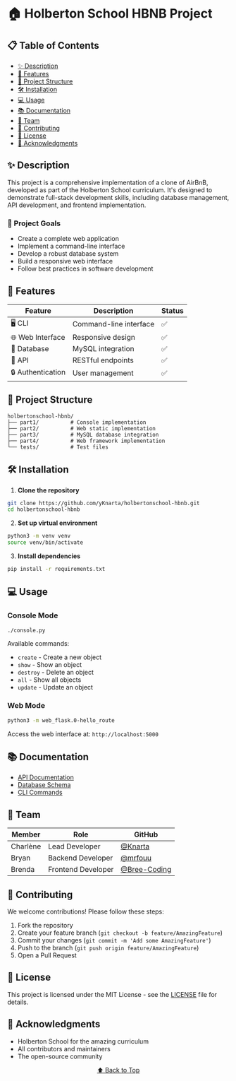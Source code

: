# 🏠 Holberton School HBNB Project


## 📋 Table of Contents
- [✨ Description](#-description)
- [🚀 Features](#-features)
- [📁 Project Structure](#-project-structure)
- [🛠️ Installation](#-installation)
- [💻 Usage](#-usage)
- [📚 Documentation](#-documentation)
- [👥 Team](#-team)
- [🤝 Contributing](#-contributing)
- [📄 License](#-license)
- [🙏 Acknowledgments](#-acknowledgments)

## ✨ Description
This project is a comprehensive implementation of a clone of AirBnB, developed as part of the Holberton School curriculum. It's designed to demonstrate full-stack development skills, including database management, API development, and frontend implementation.

### 🎯 Project Goals
- Create a complete web application
- Implement a command-line interface
- Develop a robust database system
- Build a responsive web interface
- Follow best practices in software development

## 🚀 Features
<div align="center">
  
| Feature | Description | Status |
|---------|-------------|--------|
| 🖥️ CLI | Command-line interface | ✅ |
| 🌐 Web Interface | Responsive design | ✅ |
| 💾 Database | MySQL integration | ✅ |
| 🔄 API | RESTful endpoints | ✅ |
| 🔒 Authentication | User management | ✅ |

</div>

## 📁 Project Structure
```
holbertonschool-hbnb/
├── part1/          # Console implementation
├── part2/          # Web static implementation
├── part3/          # MySQL database integration
├── part4/          # Web framework implementation
└── tests/          # Test files
```

## 🛠️ Installation
1. **Clone the repository**
```bash
git clone https://github.com/yKnarta/holbertonschool-hbnb.git
cd holbertonschool-hbnb
```

2. **Set up virtual environment**
```bash
python3 -m venv venv
source venv/bin/activate
```

3. **Install dependencies**
```bash
pip install -r requirements.txt
```

## 💻 Usage
### Console Mode
```bash
./console.py
```
Available commands:
- `create` - Create a new object
- `show` - Show an object
- `destroy` - Delete an object
- `all` - Show all objects
- `update` - Update an object

### Web Mode
```bash
python3 -m web_flask.0-hello_route
```
Access the web interface at: `http://localhost:5000`

## 📚 Documentation
- [API Documentation](docs/api.md)
- [Database Schema](docs/database.md)
- [CLI Commands](docs/cli.md)

## 👥 Team
<div align="center">
  
| Member | Role | GitHub |
|--------|------|--------|
| Charlène | Lead Developer | [@Knarta](https://github.com/Knarta) |
| Bryan | Backend Developer | [@mrfouu](https://github.com/mrfouu) |
| Brenda | Frontend Developer | [@Bree-Coding](https://github.com/Bree-Coding) |

</div>

## 🤝 Contributing
We welcome contributions! Please follow these steps:
1. Fork the repository
2. Create your feature branch (`git checkout -b feature/AmazingFeature`)
3. Commit your changes (`git commit -m 'Add some AmazingFeature'`)
4. Push to the branch (`git push origin feature/AmazingFeature`)
5. Open a Pull Request

## 📄 License
This project is licensed under the MIT License - see the [LICENSE](LICENSE) file for details.

## 🙏 Acknowledgments
- Holberton School for the amazing curriculum
- All contributors and maintainers
- The open-source community

<div align="center">
  
[⬆️ Back to Top](#-table-of-contents)

</div>
